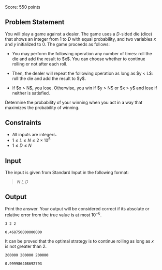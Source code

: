 Score: $550$ points

## Problem Statement

You will play a game against a dealer.
The game uses a $D$-sided die (dice) that shows an integer from $1$ to $D$ with equal probability, and two variables $x$ and $y$ initialized to $0$. The game proceeds as follows:

- <p>You may perform the following operation any number of times: roll the die and add the result to $x$. You can choose whether to continue rolling or not after each roll.</p>
- <p>Then, the dealer will repeat the following operation as long as $y &lt; L$: roll the die and add the result to $y$.</p>
- <p>If $x &gt; N$, you lose. Otherwise, you win if $y &gt; N$ or $x &gt; y$ and lose if neither is satisfied.</p>

Determine the probability of your winning when you act in a way that maximizes the probability of winning.

## Constraints

- All inputs are integers.
- $1 \leq L \leq N \leq 2 \times 10^5$
- $1 \leq D \leq N$

## Input

The input is given from Standard Input in the following format:

> $N$ $L$ $D$

## Output

Print the answer. Your output will be considered correct if its absolute or relative error from the true value is at most $10^{-6}$.

```input1
3 2 2
```

```output1
0.468750000000000
```

It can be proved that the optimal strategy is to continue rolling as long as $x$ is not greater than $2$.

```input2
200000 200000 200000
```

```output2
0.999986408692793
```